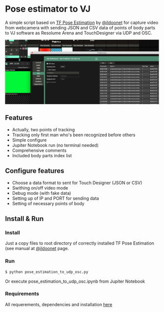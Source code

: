 # Pose estimator to VJ
A simple script based on [TF Pose Estimation](https://github.com/ildoonet/tf-pose-estimation) by [@ildoonet](https://github.com/ildoonet) for capture video from webcamera with sending JSON and CSV data of points of body parts to VJ software as Resolume Arena and TouchDesigner via UDP and OSC.

![screenshot](./screenshot.jpg)

## Features
- Actually, two points of tracking
- Tracking only first man who's been recognized before others
- Simple configure
- Jupiter Notebook run (no terminal needed)
- Comprehensive comments
- Included body parts index list

## Configure features
- Choose a data format to sent for Touch Designer (JSON or CSV)
- Swithing on/off video mode
- Debug mode (with fake data)
- Setting up of IP and PORT for sending data
- Setting of necessary points of body

## Install & Run
### Install
Just a copy files to root directory of correctly installed TF Pose Estimation (see manual at [@ildoonet](https://github.com/ildoonet) page.
### Run
```bash
$ python pose_estimation_to_udp_osc.py
```
Or execute pose_estimation_to_udp_osc.ipynb from Jupiter Notebook

### Requirements
All requerements, dependencies and installation [here](https://github.com/ildoonet/tf-pose-estimation)
